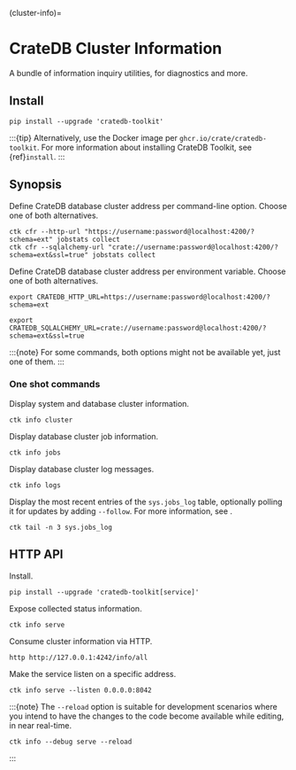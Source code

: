 (cluster-info)=
# CrateDB Cluster Information

A bundle of information inquiry utilities, for diagnostics and more.

## Install
```shell
pip install --upgrade 'cratedb-toolkit'
```
:::{tip}
Alternatively, use the Docker image per `ghcr.io/crate/cratedb-toolkit`.
For more information about installing CrateDB Toolkit, see {ref}`install`.
:::

## Synopsis

Define CrateDB database cluster address per command-line option. Choose one of both alternatives.
```shell
ctk cfr --http-url "https://username:password@localhost:4200/?schema=ext" jobstats collect
ctk cfr --sqlalchemy-url "crate://username:password@localhost:4200/?schema=ext&ssl=true" jobstats collect
```

Define CrateDB database cluster address per environment variable. Choose one of both alternatives.
```shell
export CRATEDB_HTTP_URL=https://username:password@localhost:4200/?schema=ext
```
```shell
export CRATEDB_SQLALCHEMY_URL=crate://username:password@localhost:4200/?schema=ext&ssl=true
```
:::{note}
For some commands, both options might not be available yet, just one of them.
:::


### One shot commands
Display system and database cluster information.
```shell
ctk info cluster
```

Display database cluster job information.
```shell
ctk info jobs
```

Display database cluster log messages.
```shell
ctk info logs
```

Display the most recent entries of the `sys.jobs_log` table,
optionally polling it for updates by adding `--follow`.
For more information, see [](#tail).
```shell
ctk tail -n 3 sys.jobs_log
```


## HTTP API

Install.
```shell
pip install --upgrade 'cratedb-toolkit[service]'
```

Expose collected status information.
```shell
ctk info serve
```
Consume cluster information via HTTP.
```shell
http http://127.0.0.1:4242/info/all
```

Make the service listen on a specific address.
```shell
ctk info serve --listen 0.0.0.0:8042
```

:::{note}
The `--reload` option is suitable for development scenarios where you intend
to have the changes to the code become available while editing, in near
real-time.
```shell
ctk info --debug serve --reload
```
:::
